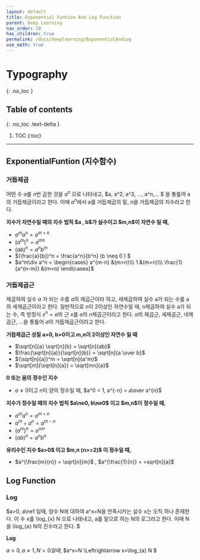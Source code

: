 ```yaml
---
layout: default
title: Exponential Funtion And Log Function
parent: Deep Learning
nav_order: 20
has_children: true
permalink: /docs/deeplearning/ExponentialAndLog
use_math: true
---
```


# Typography
{: .no_toc }

## Table of contents
{: .no_toc .text-delta }

1. TOC
{:toc}

---
## ExponentialFuntion (지수함수)

### 거듭제곱
어떤 수 $a$를 $n$번 곱한 것을 $a^n$ 으로 나타내고, $a, a^2, a^3, ..., a^n,... $ 을 통틀어 a의 거듭제곰이라고 한다. 
이때 $a^n$에서 a를 거듭제곱의 밑, n을 거듭제곱의 지수라고 한다. 

<div class="code-example" markdown="1">
<b>지수가 자연수일 때의 지수 법칙  $a , b$가 실수이고 $m,n$이 자연수 일 때, </b>

 - $a^{m}a^{n} = a^{m+n}$
 - $(a^m)^n = a^{mn}$   
 - $(ab)^{n} = a^{n}b^{m}$
 - $(\frac{a}{b})^n = \frac{a^n}{b^n}  (b  \neq 0 ) $
 - $a^m\div a^n = \begin{cases} a^{m-n} &(m>n)\\\ 1 &(m=n)\\\ \frac{1}{a^{n-m}} &(m<n) \end{cases}$
</div>

### 거듭제곱근 
제곱하여 실수 $a$ 가 되는 수를 $a$의 제곱근이라 하고, 세제곱하여 실수 a가 되는 수를 a의 세제곱근이라고 한다. 
 일반적으로 n이 2이상인 자연수일 때, n제곱하여 실수 a가 되는 수, 즉 방정식 $x^{n}=a$의 근 $x$를 $a$의 $n$제곱근이라고 한다. 
$a$의 제곱근, 세제곱근, 네제곱근, ...을 통틀어 $a$의 거듭제곱근이라고 한다. 

<div class="code-example" markdown="1">
<b>거듭제곱근 성질 a>0, b>0이고 m,n이 2이상인 자연수 일 때</b>

 - $\sqrt[n]{a} \sqrt[n]{b} = \sqrt[n]{ab}$
 - $\frac{\sqrt[n]{a}}{\sqrt[n]{b}} = \sqrt[n]{a \over b}$
 - $(\sqrt[n]{a})^m = \sqrt[n]{a^m}$
 - $\sqrt[m]{\sqrt[n]{a}} = \sqrt[mn]{a}$
</div>

<div class="code-example" markdown="1">
<b>0 또는 음의 정수인 지수 </b>

 - $a \ne 0$이고 $n$이 양의 정수일 때, $a^0 = 1, a^{-n} = a\over a^{n}$ 
</div>


<div class="code-example" markdown="1">
<b>지수가 정수일 때의 지수 법칙  $a\ne0, b\ne0$ 이고 $m,n$이 정수일 때,  </b>

 - $a^{m}a^{n} = a^{m+n}$
 - $a^m \div a^n = a^{m-n}$
 - $(a^m)^n = a^{nm}$
 - $(ab)^n = a^nb^n$ 
</div>

<div class="code-example" markdown="1">
<b>유리수인 지수 $a>0$ 이고 $m,n (n>=2)$ 이 정수일 때,  </b>

 - $a^{\frac{m}{n}} = \sqrt[n]{m}$ , $a^{\frac{1}{n}} = =sqrt[n]{a}$
</div>

## Log Function 

### Log 
$a>0, a\ne1 일때, 양수 N에 대하여 a^x=N을 만족시키는 실수 x는 오직 하나 존재한다. 이 수 x를 \log_{x} N 으로 나태내고, a를 밑으로 하는 N의 로그라고 한다. 
이때 N을 \log_{a} N의 진수라고 한다. $

<div class="code-example" markdown="1">
<b>Log  </b>

 $a>0 , a\ne1, N>0일 때,$ 
 $a^x=N \Leftrightarrow x=\log_{a} N $
</div>












